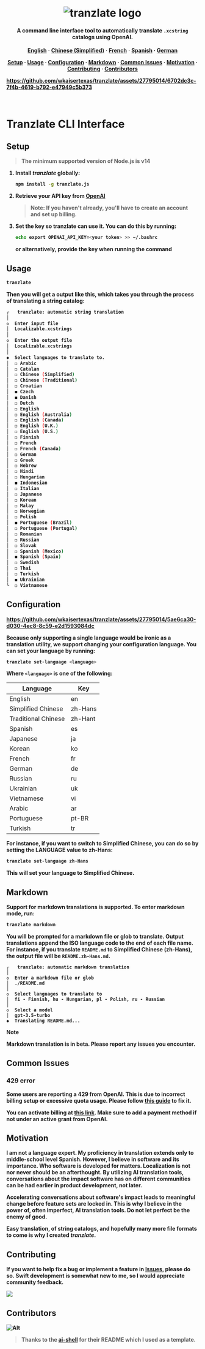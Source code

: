<h1 align="center">
   <img src="https://github.com/wkaisertexas/tranzlate/assets/27795014/2d8ab420-12de-422b-bfd2-b6a27bc936f7" alt="tranzlate logo"/>
</h1>

<h4 align="center">
   A command line interface tool to automatically translate <code>.xcstring</code> catalogs using OpenAI.
</h4>

<p align="center">
  <a href="https://github.com/wkaisertexas/tranzlate"><strong>English</strong></a> ·
  <a href="https://github.com/wkaisertexas/tranzlate/blob/main/README.zh-Hans.md"><strong>Chinese (Simplified)</strong></a> ·
  <a href="https://github.com/wkaisertexas/tranzlate/blob/main/README.fr.md"><strong>French</strong></a> ·
  <a href="https://github.com/wkaisertexas/tranzlate/blob/main/README.es.md"><strong>Spanish</string></a> ·
  <a href="https://github.com/wkaisertexas/tranzlate/blob/main/README.de.md"><strong>German</strong></a>
</p>

<p align="center">
  <a href="#setup"><strong>Setup</strong></a> ·
  <a href="#usage"><strong>Usage</strong></a> ·
  <a href="#configuration"><strong>Configuration</strong></a> ·
  <a href="#markdown"><strong>Markdown</string></a> ·
  <a href="#common-issues"><strong>Common Issues</strong></a> ·
  <a href="#motivation"><strong>Motivation</string></a> ·
  <a href="#contributing"><strong>Contributing</strong></a> ·
  <a href="#contributors"><strong>Contributors</strong></a>
</p>

https://github.com/wkaisertexas/tranzlate/assets/27795014/6702dc3c-7f4b-4619-b792-e47949c5b373

<br>

# Tranzlate CLI Interface

<h2 id="setup">Setup</h2>

> The minimum supported version of Node.js is v14

1. Install _tranzlate_ globally:

   ```sh
   npm install -g tranzlate.js
   ```

2. Retrieve your API key from [OpenAI](https://platform.openai.com/account/api-keys)

   > Note: If you haven't already, you'll have to create an account and set up billing.

3. Set the key so tranzlate can use it. You can do this by running:

   ```sh
   echo export OPENAI_API_KEY=<your token> >> ~/.bashrc
   ```

   or alternatively, provide the key when running the command

<h2 id="usage">Usage</h2>

```bash
tranzlate
```

Then you will get a output like this, which takes you through the process of translating a string catalog:

```bash
┌   tranzlate: automatic string translation
│
◇  Enter input file
│  Localizable.xcstrings
│
◇  Enter the output file
│  Localizable.xcstrings
│
◆  Select languages to translate to.
│  ◻ Arabic
│  ◻ Catalan
│  ◻ Chinese (Simplified)
│  ◻ Chinese (Traditional)
│  ◻ Croatian
│  ◼ Czech
│  ◼ Danish
│  ◻ Dutch
│  ◻ English
│  ◻ English (Australia)
│  ◻ English (Canada)
│  ◻ English (U.K.)
│  ◻ English (U.S.)
│  ◻ Finnish
│  ◻ French
│  ◻ French (Canada)
│  ◻ German
│  ◻ Greek
│  ◻ Hebrew
│  ◻ Hindi
│  ◻ Hungarian
│  ◼ Indonesian
│  ◻ Italian
│  ◻ Japanese
│  ◻ Korean
│  ◻ Malay
│  ◻ Norwegian
│  ◻ Polish
│  ◼ Portuguese (Brazil)
│  ◻ Portuguese (Portugal)
│  ◻ Romanian
│  ◻ Russian
│  ◻ Slovak
│  ◻ Spanish (Mexico)
│  ◼ Spanish (Spain)
│  ◻ Swedish
│  ◻ Thai
│  ◻ Turkish
│  ◼ Ukrainian
└  ◻ Vietnamese
```

<h2 id="configuration">Configuration</h2>

https://github.com/wkaisertexas/tranzlate/assets/27795014/5ae6ca30-d030-4ec8-8c59-e2d1593084dc

Because only supporting a single language would be ironic as a translation utility, we support changing your configuration language. You can set your language by running:

```bash
tranzlate set-language <language>
```

Where `<language>` is one of the following:

<table align="center">
  <thead>
    <tr>
      <th>Language</th>
      <th>Key</th>
    </tr>
  </thead>
  <tbody>
    <tr><td>English</td><td>en</td></tr>
    <tr><td>Simplified Chinese</td><td>zh-Hans</td></tr>
    <tr><td>Traditional Chinese</td><td>zh-Hant</td></tr>
    <tr><td>Spanish</td><td>es</td></tr>
    <tr><td>Japanese</td><td>ja</td></tr>
    <tr><td>Korean</td><td>ko</td></tr>
    <tr><td>French</td><td>fr</td></tr>
    <tr><td>German</td><td>de</td></tr>
    <tr><td>Russian</td><td>ru</td></tr>
    <tr><td>Ukrainian</td><td>uk</td></tr>
    <tr><td>Vietnamese</td><td>vi</td></tr>
    <tr><td>Arabic</td><td>ar</td></tr>
    <tr><td>Portuguese</td><td>pt-BR</td></tr>
    <tr><td>Turkish</td><td>tr</td></tr>
  </tbody>
</table>

For instance, if you want to switch to Simplified Chinese, you can do so by setting the LANGUAGE value to zh-Hans:

```sh
tranzlate set-language zh-Hans
```

This will set your language to Simplified Chinese.

<h2 id="markdown">Markdown</h2>

Support for markdown translations is supported. To enter markdown mode, run:

```sh
tranzlate markdown
```

You will be prompted for a markdown file or glob to translate. Output translations append the ISO language code to the end of each file name. **For instance,** if you translate `README.md` to Simplified Chinese (zh-Hans), the output file will be `README.zh-Hans.md`.

```console
┌   tranzlate: automatic markdown translation
│
◇  Enter a markdown file or glob
│  ./README.md
│
◇  Select languages to translate to
│  fi - Finnish, hu - Hungarian, pl - Polish, ru - Russian
│
◇  Select a model
│  gpt-3.5-turbo
◆  Translating README.md...
```

> [!NOTE]
> Markdown translation is in beta. Please report any issues you encounter.

<h2 id="common-issues">Common Issues</h2>

### 429 error

Some users are reporting a 429 from OpenAI. This is due to incorrect billing setup or excessive quota usage. Please follow [this guide](https://help.openai.com/en/articles/6891831-error-code-429-you-exceeded-your-current-quota-please-check-your-plan-and-billing-details) to fix it.

You can activate billing at [this link](https://platform.openai.com/account/billing/overview). Make sure to add a payment method if not under an active grant from OpenAI.

<h2 id="motivation">Motivation</h2>

I am not a language expert. My proficiency in translation extends only to middle-school level Spanish. However, I believe in software and its importance. Who software is developed for matters. Localization is not nor never should be an afterthought. By utilizing AI translation tools, conversations about the impact software has on different communities can be had earlier in product development, not later.

Accelerating conversations about software's impact leads to meaningful change before feature sets are locked in. This is why I believe in the power of, often imperfect, AI translation tools. Do not let perfect be the enemy of good.

Easy translation, of string catalogs, and hopefully many more file formats to come is why I created _tranzlate_.

<h2 id="contributing">Contributing</h2>

If you want to help fix a bug or implement a feature in [Issues](https://github.com/wkaisertexas/tranzlate), please do so. Swift development is somewhat new to me, so I would appreciate community feedback.

<a href="https://github.com/wkaisertexas/tranzlate/graphs/contributors">
  <img src="https://contrib.rocks/image?repo=wkaisertexas/tranzlate" />
</a>

<h2 id="contributors">Contributors</h2>

![Alt](https://repobeats.axiom.co/api/embed/74c05a15a0f3020ab2d6113b7bd0667dbe4d1ad4.svg "Repobeats analytics image")

> Thanks to the [ai-shell](https://github.com/BuilderIO/ai-shell) for their README which I used as a template.
